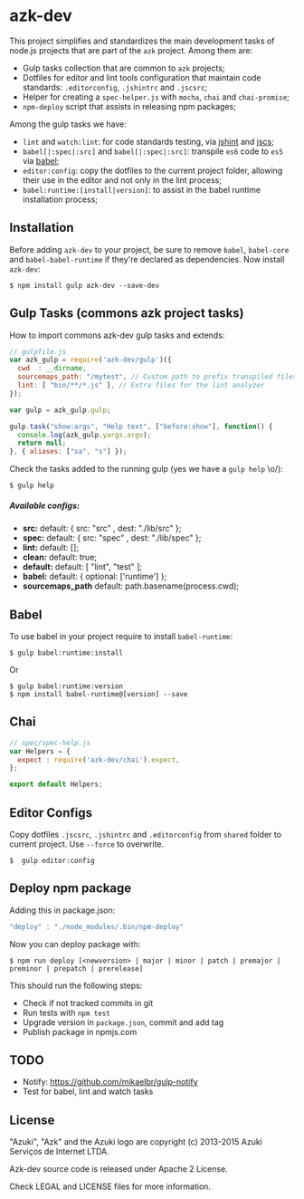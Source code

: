 # azk-dev

This project simplifies and standardizes the main development tasks of node.js projects that are part of the `azk` project. Among them are:

- Gulp tasks collection that are common to `azk` projects;
- Dotfiles for editor and lint tools configuration that maintain code standards: `.editorconfig`, `.jshintrc` and `.jscsrc`;
- Helper for creating a `spec-helper.js` with `mocha`, `chai` and `chai-promise`;
- `npm-deploy` script that assists in releasing npm packages;

Among the gulp tasks we have:

- `lint` and `watch:lint`: for code standards testing, via [jshint](jshint) and [jscs](jscs);
- `babel[|:spec|:src]` and `babel[|:spec|:src]`: transpile `es6` code to `es5` via [babel](babel);
- `editor:config`: copy the dotfiles to the current project folder, allowing their use in the editor and not only in the lint process;
- `babel:runtime:[install|version]`: to assist in the babel runtime installation process;

## Installation

Before adding `azk-dev` to your project, be sure to remove `babel`, `babel-core` and `babel-babel-runtime` if they're declared as dependencies. Now install `azk-dev`:

```shell
$ npm install gulp azk-dev --save-dev
```

## Gulp Tasks (commons azk project tasks)

How to import commons azk-dev gulp tasks and extends:

```js
// gulpfile.js
var azk_gulp = require('azk-dev/gulp')({
  cwd  : __dirname,
  sourcemaps_path: "/mytest", // Custom path to prefix transpiled files
  lint: [ "bin/**/*.js" ], // Extra files for the lint analyzer
});

var gulp = azk_gulp.gulp;

gulp.task("show:args", "Help text", ["before:show"], function() {
  console.log(azk_gulp.yargs.argv);
  return null;
}, { aliases: ["sa", "s"] });
```

Check the tasks added to the running gulp (yes we have a `gulp help` \o/):

```shel
$ gulp help
```

##### Available configs:

- **src:**     default: { src: "src"  , dest: "./lib/src" };
- **spec:**    default: { src: "spec" , dest: "./lib/spec" };
- **lint:**    default: [];
- **clean:**   default: true;
- **default:** default: [ "lint", "test" ];
- **babel:**   default: { optional: ['runtime'] };
- **sourcemaps_path** default: path.basename(process.cwd);

## Babel

To use babel in your project require to install `babel-runtime`:

```shell
$ gulp babel:runtime:install
```

Or

```shell
$ gulp babel:runtime:version
$ npm install babel-runtime@[version] --save
```

## Chai

```js
// spec/spec-help.js
var Helpers = {
  expect : require('azk-dev/chai').expect,
};

export default Helpers;
```

## Editor Configs

Copy dotfiles `.jscsrc`, `.jshintrc` and `.editorconfig` from `shared` folder to current project. Use `--force` to overwrite.

```shell
$  gulp editor:config
```

## Deploy npm package

Adding this in package.json:

```js
"deploy" : "./node_modules/.bin/npm-deploy"
```

Now you can deploy package with:

```shell
$ npm run deploy [<newversion> | major | minor | patch | premajor | preminor | prepatch | prerelease]
```

This should run the following steps:

  - Check if not tracked commits in git
  - Run tests with `npm test`
  - Upgrade version in `package.json`, commit and add tag
  - Publish package in npmjs.com

## TODO

- Notify: https://github.com/mikaelbr/gulp-notify
- Test for babel, lint and watch tasks

## License

"Azuki", "Azk" and the Azuki logo are copyright (c) 2013-2015 Azuki Serviços de Internet LTDA.

Azk-dev source code is released under Apache 2 License.

Check LEGAL and LICENSE files for more information.

